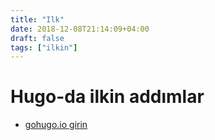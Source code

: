 ```yaml
---
title: "Ilk"
date: 2018-12-08T21:14:09+04:00
draft: false
tags: ["ilkin"]
---
```


# Hugo-da ilkin addımlar
- [gohugo.io girin](https://gohugo.io)